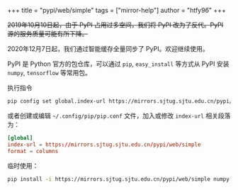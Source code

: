 +++
title = "pypi/web/simple"
tags = ["mirror-help"]
author = "htfy96"
+++

<del>2019年10月10日起，由于 PyPI 占用过多空间，我们将 PyPI 改为了反代。PyPI 源的服务质量可能有所下降。</del>

2020年12月7日起，我们通过智能缓存全量同步了 PyPI。欢迎继续使用。

PyPI 是 Python 官方的包仓库，可以通过 `pip`, `easy_install` 等方式从 PyPI 安装 `numpy`, `tensorflow` 等常用包。

执行指令

```bash
pip config set global.index-url https://mirrors.sjtug.sjtu.edu.cn/pypi/web/simple
```

或者创建或编辑 `~/.config/pip/pip.conf` 文件，加入或修改 `index-url` 相关段落为：

```conf
[global]
index-url = https://mirrors.sjtug.sjtu.edu.cn/pypi/web/simple
format = columns
```

临时使用：

```bash
pip install -i https://mirrors.sjtug.sjtu.edu.cn/pypi/web/simple numpy
```
